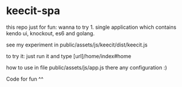 # keecit-spa
this repo just for fun: wanna to try 1. single application which contains kendo ui, knockout, es6 and golang.

see my experiment in public/assets/js/keecit/dist/keecit.js

to try it: 
just run it
and type [url]/home/index#home

how to use in file public/assets/js/app.js there any configuration 
:)

Code for fun ^^



